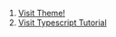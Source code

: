 1. [Visit Theme!](http://demo.themeum.com/html/eshopper/index.html)
2. [Visit Typescript Tutorial](https://github.com/tastejs/todomvc/tree/master/examples/typescript-angular)
